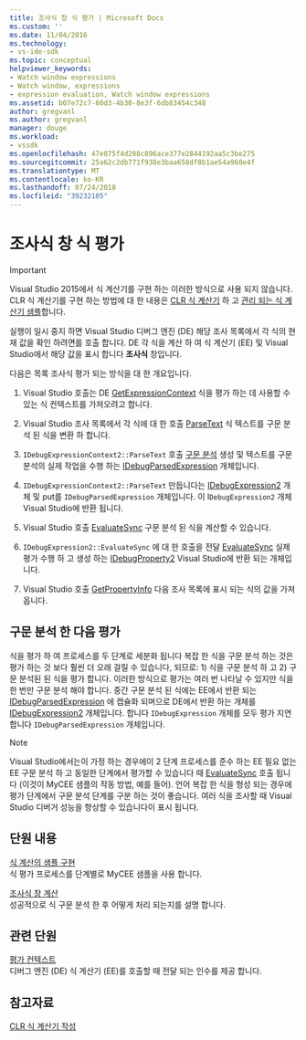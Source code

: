 ```yaml
---
title: 조사식 창 식 평가 | Microsoft Docs
ms.custom: ''
ms.date: 11/04/2016
ms.technology:
- vs-ide-sdk
ms.topic: conceptual
helpviewer_keywords:
- Watch window expressions
- Watch window, expressions
- expression evaluation, Watch window expressions
ms.assetid: b07e72c7-60d3-4b30-8e3f-6db83454c348
author: gregvanl
ms.author: gregvanl
manager: douge
ms.workload:
- vssdk
ms.openlocfilehash: 47e875f4d288c896ace377e2844192aa5c3be275
ms.sourcegitcommit: 25a62c2db771f938e3baa658df8b1ae54a960e4f
ms.translationtype: MT
ms.contentlocale: ko-KR
ms.lasthandoff: 07/24/2018
ms.locfileid: "39232105"
---
```

# <a name="evaluate-a-watch-window-expression"></a>조사식 창 식 평가
> [!IMPORTANT]
>  Visual Studio 2015에서 식 계산기를 구현 하는 이러한 방식으로 사용 되지 않습니다. CLR 식 계산기를 구현 하는 방법에 대 한 내용은 [CLR 식 계산기](https://github.com/Microsoft/ConcordExtensibilitySamples/wiki/CLR-Expression-Evaluators) 하 고 [관리 되는 식 계산기 샘플](https://github.com/Microsoft/ConcordExtensibilitySamples/wiki/Managed-Expression-Evaluator-Sample)합니다.  
  
 실행이 일시 중지 하면 Visual Studio 디버그 엔진 (DE) 해당 조사 목록에서 각 식의 현재 값을 확인 하려면를 호출 합니다. DE 각 식을 계산 하 여 식 계산기 (EE) 및 Visual Studio에서 해당 값을 표시 합니다 **조사식** 창입니다.  
  
 다음은 목록 조사식 평가 되는 방식을 대 한 개요입니다.  
  
1.  Visual Studio 호출는 DE [GetExpressionContext](../../extensibility/debugger/reference/idebugstackframe2-getexpressioncontext.md) 식을 평가 하는 데 사용할 수 있는 식 컨텍스트를 가져오려고 합니다.  
  
2.  Visual Studio 조사 목록에서 각 식에 대 한 호출 [ParseText](../../extensibility/debugger/reference/idebugexpressioncontext2-parsetext.md) 식 텍스트를 구문 분석 된 식을 변환 하 합니다.  
  
3.  `IDebugExpressionContext2::ParseText` 호출 [구문 분석](../../extensibility/debugger/reference/idebugexpressionevaluator-parse.md) 생성 및 텍스트를 구문 분석의 실제 작업을 수행 하는 [IDebugParsedExpression](../../extensibility/debugger/reference/idebugparsedexpression.md) 개체입니다.  
  
4.  `IDebugExpressionContext2::ParseText` 만듭니다는 [IDebugExpression2](../../extensibility/debugger/reference/idebugexpression2.md) 개체 및 put를 `IDebugParsedExpression` 개체입니다. 이 I`DebugExpression2` 개체 Visual Studio에 반환 됩니다.  
  
5.  Visual Studio 호출 [EvaluateSync](../../extensibility/debugger/reference/idebugexpression2-evaluatesync.md) 구문 분석 된 식을 계산할 수 있습니다.  
  
6.  `IDebugExpression2::EvaluateSync` 에 대 한 호출을 전달 [EvaluateSync](../../extensibility/debugger/reference/idebugparsedexpression-evaluatesync.md) 실제 평가 수행 하 고 생성 하는 [IDebugProperty2](../../extensibility/debugger/reference/idebugproperty2.md) Visual Studio에 반환 되는 개체입니다.  
  
7.  Visual Studio 호출 [GetPropertyInfo](../../extensibility/debugger/reference/idebugproperty2-getpropertyinfo.md) 다음 조사 목록에 표시 되는 식의 값을 가져옵니다.  
  
## <a name="parse-then-evaluate"></a>구문 분석 한 다음 평가  
 식을 평가 하 여 프로세스를 두 단계로 세분화 됩니다 복잡 한 식을 구문 분석 하는 것은 평가 하는 것 보다 훨씬 더 오래 걸릴 수 있습니다, 되므로: 1) 식을 구문 분석 하 고 2) 구문 분석된 된 식을 평가 합니다. 이러한 방식으로 평가는 여러 번 나타날 수 있지만 식을 한 번만 구문 분석 해야 합니다. 중간 구문 분석 된 식에는 EE에서 반환 되는 [IDebugParsedExpression](../../extensibility/debugger/reference/idebugparsedexpression.md) 에 캡슐화 되며으로 DE에서 반환 하는 개체를 [IDebugExpression2](../../extensibility/debugger/reference/idebugexpression2.md) 개체입니다. 합니다 `IDebugExpression` 개체를 모두 평가 지연 합니다 `IDebugParsedExpression` 개체입니다.  
  
> [!NOTE]
>  Visual Studio에서는이 가정 하는 경우에이 2 단계 프로세스를 준수 하는 EE 필요 없는 EE 구문 분석 하 고 동일한 단계에서 평가할 수 있습니다 때 [EvaluateSync](../../extensibility/debugger/reference/idebugparsedexpression-evaluatesync.md) 호출 됩니다 (이것이 MyCEE 샘플의 작동 방법, 예를 들어). 언어 복잡 한 식을 형성 되는 경우에 평가 단계에서 구문 분석 단계를 구분 하는 것이 좋습니다. 여러 식을 조사할 때 Visual Studio 디버거 성능을 향상할 수 있습니다이 표시 됩니다.  
  
## <a name="in-this-section"></a>단원 내용  
 [식 계산의 샘플 구현](../../extensibility/debugger/sample-implementation-of-expression-evaluation.md)  
 식 평가 프로세스를 단계별로 MyCEE 샘플을 사용 합니다.  
  
 [조사식 창 계산](../../extensibility/debugger/evaluating-a-watch-expression.md)  
 성공적으로 식 구문 분석 한 후 어떻게 처리 되는지를 설명 합니다.  
  
## <a name="related-sections"></a>관련 단원  
 [평가 컨텍스트](../../extensibility/debugger/evaluation-context.md)  
 디버그 엔진 (DE) 식 계산기 (EE)를 호출할 때 전달 되는 인수를 제공 합니다.  
  
## <a name="see-also"></a>참고자료  
 [CLR 식 계산기 작성](../../extensibility/debugger/writing-a-common-language-runtime-expression-evaluator.md)